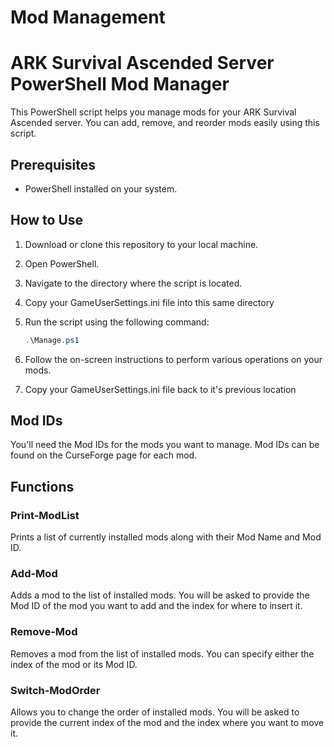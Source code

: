 # Mod Management

# ARK Survival Ascended Server PowerShell Mod Manager

This PowerShell script helps you manage mods for your ARK Survival Ascended server. You can add, remove, and reorder mods easily using this script.

## Prerequisites

- PowerShell installed on your system. 

## How to Use

1. Download or clone this repository to your local machine.
2. Open PowerShell.
3. Navigate to the directory where the script is located.
4. Copy your GameUserSettings.ini file into this same directory
5. Run the script using the following command:

    ```powershell
    .\Manage.ps1
    ```

5. Follow the on-screen instructions to perform various operations on your mods.
6. Copy your GameUserSettings.ini file back to it's previous location

## Mod IDs

You'll need the Mod IDs for the mods you want to manage. Mod IDs can be found on the CurseForge page for each mod.

## Functions

### Print-ModList

Prints a list of currently installed mods along with their Mod Name and Mod ID.

### Add-Mod

Adds a mod to the list of installed mods. You will be asked to provide the Mod ID of the mod you want to add and the index for where to insert it.

### Remove-Mod

Removes a mod from the list of installed mods. You can specify either the index of the mod or its Mod ID.

### Switch-ModOrder

Allows you to change the order of installed mods. You will be asked to provide the current index of the mod and the index where you want to move it.